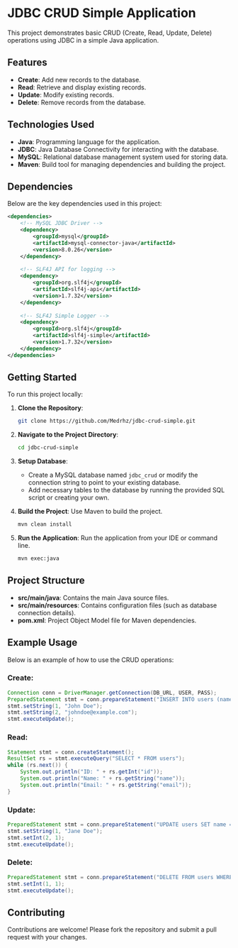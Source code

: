 
# JDBC CRUD Simple Application

This project demonstrates basic CRUD (Create, Read, Update, Delete) operations using JDBC in a simple Java application.

## Features

- **Create**: Add new records to the database.
- **Read**: Retrieve and display existing records.
- **Update**: Modify existing records.
- **Delete**: Remove records from the database.

## Technologies Used

- **Java**: Programming language for the application.
- **JDBC**: Java Database Connectivity for interacting with the database.
- **MySQL**: Relational database management system used for storing data.
- **Maven**: Build tool for managing dependencies and building the project.

## Dependencies

Below are the key dependencies used in this project:

```xml
<dependencies>
    <!-- MySQL JDBC Driver -->
    <dependency>
        <groupId>mysql</groupId>
        <artifactId>mysql-connector-java</artifactId>
        <version>8.0.26</version>
    </dependency>
    
    <!-- SLF4J API for logging -->
    <dependency>
        <groupId>org.slf4j</groupId>
        <artifactId>slf4j-api</artifactId>
        <version>1.7.32</version>
    </dependency>
    
    <!-- SLF4J Simple Logger -->
    <dependency>
        <groupId>org.slf4j</groupId>
        <artifactId>slf4j-simple</artifactId>
        <version>1.7.32</version>
    </dependency>
</dependencies>
```

## Getting Started

To run this project locally:

1. **Clone the Repository**:
   ```bash
   git clone https://github.com/Medrhz/jdbc-crud-simple.git
   ```

2. **Navigate to the Project Directory**:
   ```bash
   cd jdbc-crud-simple
   ```

3. **Setup Database**:
   - Create a MySQL database named `jdbc_crud` or modify the connection string to point to your existing database.
   - Add necessary tables to the database by running the provided SQL script or creating your own.

4. **Build the Project**: Use Maven to build the project.
   ```bash
   mvn clean install
   ```

5. **Run the Application**: Run the application from your IDE or command line.

   ```bash
   mvn exec:java
   ```

## Project Structure

- **src/main/java**: Contains the main Java source files.
- **src/main/resources**: Contains configuration files (such as database connection details).
- **pom.xml**: Project Object Model file for Maven dependencies.

## Example Usage

Below is an example of how to use the CRUD operations:

### Create:

```java
Connection conn = DriverManager.getConnection(DB_URL, USER, PASS);
PreparedStatement stmt = conn.prepareStatement("INSERT INTO users (name, email) VALUES (?, ?)");
stmt.setString(1, "John Doe");
stmt.setString(2, "johndoe@example.com");
stmt.executeUpdate();
```

### Read:

```java
Statement stmt = conn.createStatement();
ResultSet rs = stmt.executeQuery("SELECT * FROM users");
while (rs.next()) {
    System.out.println("ID: " + rs.getInt("id"));
    System.out.println("Name: " + rs.getString("name"));
    System.out.println("Email: " + rs.getString("email"));
}
```

### Update:

```java
PreparedStatement stmt = conn.prepareStatement("UPDATE users SET name = ? WHERE id = ?");
stmt.setString(1, "Jane Doe");
stmt.setInt(2, 1);
stmt.executeUpdate();
```

### Delete:

```java
PreparedStatement stmt = conn.prepareStatement("DELETE FROM users WHERE id = ?");
stmt.setInt(1, 1);
stmt.executeUpdate();
```

## Contributing

Contributions are welcome! Please fork the repository and submit a pull request with your changes.

